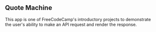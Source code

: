 ## Quote Machine

This app is one of FreeCodeCamp's introductory projects to demonstrate the user's ability to make an API request and render the response.
